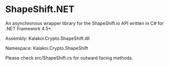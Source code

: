 # ShapeShift.NET
An asynchronous wrapper library for the ShapeShift.io API written in C# for .NET Framework 4.5+.

Assembly: Kalakoi.Crypto.ShapeShift.dll

Namespace: Kalakoi.Crypto.ShapeShift

Please check src/ShapeShift.cs for outward facing methods.
